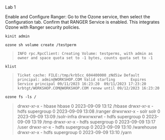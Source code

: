 Lab 1

Enable and Configure Ranger:
Go to the Ozone service, then select the Configuration tab.
Confirm that RANGER Service is enabled.
This integrates Ozone with Ranger security policies.



```console
kinit admin
``` 

```console
ozone sh volume create /testperm
``` 
> `INFO rpc.RpcClient: Creating Volume: testperms, with admin as owner and space quota set to -1 bytes, counts quota set to -1`

```console
klist
```
> `
Ticket cache: FILE:/tmp/krb5cc_604400000_zNd5iw
Default principal: admin@WORKSHOP.COM
Valid starting       Expires              Service principal
09/11/2023 16:23:20  09/11/2023 17:23:20  krbtgt/WORKSHOP.COM@WORKSHOP.COM renew until 09/12/2023 16:23:20
`
```console
ozone fs -ls /
```


> drwxr-xr-x   - hbase hbase               0 2023-09-09 13:12 /hbase
> drwxr-xr-x   - hdfs  supergroup          0 2023-09-09 13:08 /ranger
> drwxrwxr-x   - solr  solr                0 2023-09-09 13:09 /solr-infra
> drwxrwxrwt   - hdfs  supergroup          0 2023-09-09 13:19 /tmp
> drwxr-xr-x   - hdfs  supergroup          0 2023-09-09 13:17 /user
> drwxr-xr-x   - hdfs  supergroup          0 2023-09-09 13:10 /warehouse
> drwxr-xr-x   - hdfs  supergroup          0 2023-09-09 13:10 /yarn
